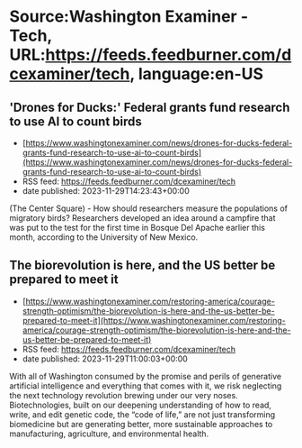# Source:Washington Examiner - Tech, URL:https://feeds.feedburner.com/dcexaminer/tech, language:en-US

## 'Drones for Ducks:' Federal grants fund research to use AI to count birds
 - [https://www.washingtonexaminer.com/news/drones-for-ducks-federal-grants-fund-research-to-use-ai-to-count-birds](https://www.washingtonexaminer.com/news/drones-for-ducks-federal-grants-fund-research-to-use-ai-to-count-birds)
 - RSS feed: https://feeds.feedburner.com/dcexaminer/tech
 - date published: 2023-11-29T14:23:43+00:00

(The Center Square) - How should researchers measure the populations of migratory birds? Researchers developed an idea around a campfire that was put to the test for the first time in Bosque Del Apache earlier this month, according to the University of New Mexico.

## The biorevolution is here, and the US better be prepared to meet it
 - [https://www.washingtonexaminer.com/restoring-america/courage-strength-optimism/the-biorevolution-is-here-and-the-us-better-be-prepared-to-meet-it](https://www.washingtonexaminer.com/restoring-america/courage-strength-optimism/the-biorevolution-is-here-and-the-us-better-be-prepared-to-meet-it)
 - RSS feed: https://feeds.feedburner.com/dcexaminer/tech
 - date published: 2023-11-29T11:00:03+00:00

With all of Washington consumed by the promise and perils of generative artificial intelligence and everything that comes with it, we risk neglecting the next technology revolution brewing under our very noses. Biotechnologies, built on our deepening understanding of how to read, write, and edit genetic code, the “code of life,” are not just transforming biomedicine but are generating better, more sustainable approaches to manufacturing, agriculture, and environmental health.


